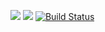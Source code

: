 <a href="https://codeclimate.com/github/iliasov-artem/project-lvl1-s388/maintainability"><img src="https://api.codeclimate.com/v1/badges/14fe59c6961ffd5d3f9f/maintainability" /></a>
<a href="https://codeclimate.com/github/codeclimate/codeclimate/test_coverage"><img src="https://api.codeclimate.com/v1/badges/a99a88d28ad37a79dbf6/test_coverage" /></a>
[![Build Status](https://travis-ci.org/travis-ci/travis-web.svg?branch=master)](https://travis-ci.org/travis-ci/travis-web)
